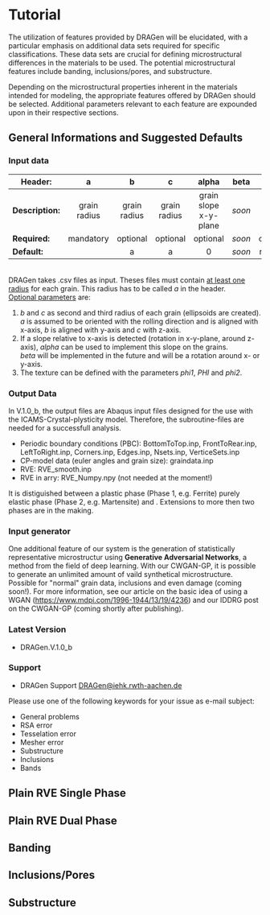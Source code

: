 # Tutorial

The utilization of features provided by DRAGen will be elucidated, with a particular emphasis on additional data sets required for specific classifications. These data sets are crucial for defining microstructural differences in the materials to be used. The potential microstructural features include banding, inclusions/pores, and substructure.

Depending on the microstructural properties inherent in the materials intended for modeling, the appropriate features offered by DRAGen should be selected. Additional parameters relevant to each feature are expounded upon in their respective sections.

## General Informations and Suggested Defaults



### Input data

<!--* a: grain radius (**mandatory**)
* b: grain radius (optional, default = a )
* c: grain radius (optional, default = a)
* alpha: grain slope in x-y-plane (optional, default = 0)
* beta: grain slope in other plane (not yet implemented)
* phi1: euler angle (optional, default: random)
* PHI: euler angle (optional, default: random)
* phi2: euler angle (optional, default: random)<br>-->


| Header: | a | b | c | alpha | beta | phi1 | PHI | phi2 |
| --- | :---: | :---: | :---: | :---: | :---: | :---: | :---: | :---: |
| **Description:** | grain radius | grain radius | grain radius | grain slope<br>x-y-plane | _soon_ | euler ang. | euler ang. | euler ang. |
| **Required:** | mandatory | optional | optional | optional | _soon_ | optional | optional | optional |
| **Default:** |  | a | a | 0 | _soon_ | random | random | random |

<br>
DRAGen takes .csv files as input. Theses files must contain <ins>at least one radius</ins> for each grain. This radius has to be called <em>a</em> in the header.
<br><ins>Optional parameters</ins> are:

1. _b_ and _c_ as second and third radius of each grain (ellipsoids are created).<br> _a_ is assumed to be oriented with the rolling direction and is aligned with x-axis,
_b_ is aligned with y-axis and _c_ with z-axis.<br>
2. If a slope relative to x-axis is detected (rotation in x-y-plane, around z-axis), _alpha_ can be used to implement this slope on the grains.<br>
_beta_ will be implemented in the future and will be a rotation around x- or y-axis.<br>
3. The texture can be defined with the parameters _phi1_, _PHI_ and _phi2_.

### Output Data

In V.1.0_b, the output files are Abaqus input files designed for the use with the ICAMS-Crystal-plysticity model. Therefore, the subroutine-files are needed for a successfull analysis.

* Periodic boundary conditions (PBC): BottomToTop.inp, FrontToRear.inp, LeftToRight.inp, Corners.inp, Edges.inp, Nsets.inp, VerticeSets.inp
* CP-model data (euler angles and grain size): graindata.inp
* RVE: RVE_smooth.inp
* RVE in arry: RVE_Numpy.npy (not needed at the moment!)

It is distiguished between a plastic phase (Phase 1, e.g. Ferrite) purely elastic phase (Phase 2, e.g. Martensite) and . Extensions to more then two phases are in the making.


### Input generator

One additional feature of our system is the generation of statistically representative microstructur using **Generative Adversarial Networks**, a method from the field of deep learning. With our CWGAN-GP, it is possible to generate an unlimited amount of vaild synthetical microstructure. Possible for "normal" grain data, inclusions and even damage (coming soon!). For more information, see our article on the basic idea of using a WGAN (https://www.mdpi.com/1996-1944/13/19/4236) and our IDDRG post on the CWGAN-GP (coming shortly after publishing).

### Latest Version
* DRAGen.V.1.0_b


### Support

* DRAGen Support <DRAGen@iehk.rwth-aachen.de>

Please use one of the following keywords for your issue as e-mail subject:
* General problems
* RSA error
* Tesselation error
* Mesher error
* Substructure
* Inclusions
* Bands


## Plain RVE Single Phase

## Plain RVE Dual Phase

## Banding

## Inclusions/Pores

## Substructure
